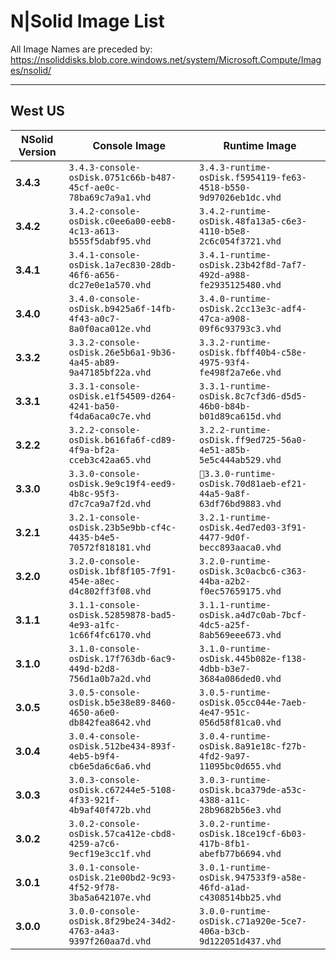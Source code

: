 # N|Solid Image List

All Image Names are preceded by: https://nsoliddisks.blob.core.windows.net/system/Microsoft.Compute/Images/nsolid/

---

## West US

| NSolid Version |                          Console Image                          |                            Runtime Image                        |
|----------------|-----------------------------------------------------------------|-----------------------------------------------------------------|
|   **3.4.3**    | `3.4.3-console-osDisk.0751c66b-b487-45cf-ae0c-78ba69c7a9a1.vhd` | `3.4.3-runtime-osDisk.f5954119-fe63-4518-b550-9d97026eb1dc.vhd` |
|   **3.4.2**    | `3.4.2-console-osDisk.c0ee6a00-eeb8-4c13-a613-b555f5dabf95.vhd` | `3.4.2-runtime-osDisk.48fa13a5-c6e3-4110-b5e8-2c6c054f3721.vhd` |
|   **3.4.1**    | `3.4.1-console-osDisk.1a7ec830-28db-46f6-a656-dc27e0e1a570.vhd` | `3.4.1-runtime-osDisk.23b42f8d-7af7-492d-a988-fe2935125480.vhd` |
|   **3.4.0**    | `3.4.0-console-osDisk.b9425a6f-14fb-4f43-a0c7-8a0f0aca012e.vhd` | `3.4.0-runtime-osDisk.2cc13e3c-adf4-47ca-a908-09f6c93793c3.vhd` |
|   **3.3.2**    | `3.3.2-console-osDisk.26e5b6a1-9b36-4a45-ab89-9a47185bf22a.vhd` | `3.3.2-runtime-osDisk.fbff40b4-c58e-4975-93f4-fe498f2a7e6e.vhd` |
|   **3.3.1**    | `3.3.1-console-osDisk.e1f54509-d264-4241-ba50-f4da6aca0c7e.vhd` | `3.3.1-runtime-osDisk.8c7cf3d6-d5d5-46b0-b84b-b01d89ca615d.vhd` |
|   **3.2.2**    | `3.2.2-console-osDisk.b616fa6f-cd89-4f9a-bf2a-cceb3c42aa65.vhd` | `3.2.2-runtime-osDisk.ff9ed725-56a0-4e51-a85b-5e5c444ab529.vhd` |
|   **3.3.0**    | `3.3.0-console-osDisk.9e9c19f4-eed9-4b8c-95f3-d7c7ca9a7f2d.vhd` | `3.3.0-runtime-osDisk.70d81aeb-ef21-44a5-9a8f-63df76bd9883.vhd` |
|   **3.2.1**    | `3.2.1-console-osDisk.23b5e9bb-cf4c-4435-b4e5-70572f818181.vhd` | `3.2.1-runtime-osDisk.4ed7ed03-3f91-4477-9d0f-becc893aaca0.vhd` |
|   **3.2.0**    | `3.2.0-console-osDisk.1bf8f105-7f91-454e-a8ec-d4c802ff3f08.vhd` | `3.2.0-runtime-osDisk.3c0acbc6-c363-44ba-a2b2-f0ec57659175.vhd` |
|   **3.1.1**    | `3.1.1-console-osDisk.52859878-bad5-4e93-a1fc-1c66f4fc6170.vhd` | `3.1.1-runtime-osDisk.a4d7c0ab-7bcf-4dc5-a25f-8ab569eee673.vhd` |
|   **3.1.0**    | `3.1.0-console-osDisk.17f763db-6ac9-449d-b2d8-756d1a0b7a2d.vhd` | `3.1.0-runtime-osDisk.445b082e-f138-4dbb-b3e7-3684a086ded0.vhd` |
|   **3.0.5**    | `3.0.5-console-osDisk.b5e38e89-8460-4650-a6e0-db842fea8642.vhd` | `3.0.5-runtime-osDisk.05cc044e-7aeb-4e47-951c-056d58f81ca0.vhd` |
|   **3.0.4**    | `3.0.4-console-osDisk.512be434-893f-4eb5-b9f4-cb6e5da6c6a6.vhd` | `3.0.4-runtime-osDisk.8a91e18c-f27b-4fd2-9a97-11095bc0d655.vhd` |
|   **3.0.3**    | `3.0.3-console-osDisk.c67244e5-5108-4f33-921f-4b9af40f472b.vhd` | `3.0.3-runtime-osDisk.bca379de-a53c-4388-a11c-28b9682b56e3.vhd` |
|   **3.0.2**    | `3.0.2-console-osDisk.57ca412e-cbd8-4259-a7c6-9ecf19e3cc1f.vhd` | `3.0.2-runtime-osDisk.18ce19cf-6b03-417b-8fb1-abefb77b6694.vhd` |
|   **3.0.1**    | `3.0.1-console-osDisk.21e00bd2-9c93-4f52-9f78-3ba5a642107e.vhd` | `3.0.1-runtime-osDisk.947533f9-a58e-46fd-a1ad-c4308514bb25.vhd` |
|   **3.0.0**    | `3.0.0-console-osDisk.8f29be24-34d2-4763-a4a3-9397f260aa7d.vhd` | `3.0.0-runtime-osDisk.c71a920e-5ce7-406a-b3cb-9d122051d437.vhd` |
